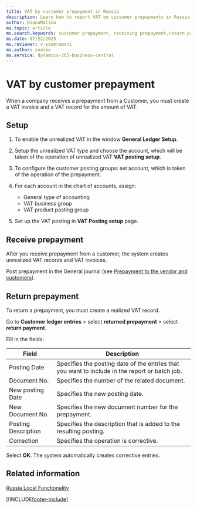 ```yaml
---
title: VAT by customer prepayment in Russia
description: Learn how to report VAT on customer prepayments in Russia, including setup and processing steps in Business Central.
author: DianaMalina
ms.topic: article
ms.search.keywords: customer prepayment, receiving prepayment,return prepayment, VAT prepayment, unrealized VAT, realized VAT, Russia
ms.date: 07/22/2025
ms.reviewer: v-soumramani
ms.author: soalex
ms.service: dynamics-365-business-central
---
```


# VAT by customer prepayment

When a company receives a prepayment from a Customer, you must create a VAT invoice and a VAT record for the amount of VAT.

## Setup

1. To enable the unrealized VAT in the window **General Ledger Setup**.
1. Setup the unrealized VAT type and choose the account, which will be taken of the operation of unrealized VAT **VAT posting setup**.
1. To configure the customer posting groups: set account, which is taken of the operation of the prepayment.
1. For each account in the chart of accounts, assign:

   - General type of accounting
   - VAT business group  
   - VAT product posting group  

1. Set up the VAT posting in **VAT Posting setup** page.

## Receive prepayment

After you receive prepayment from a customer, the system creates unrealized VAT records and VAT invoices.

Post prepayment in the General journal (see [Prepayment to the vendor and customers](Prepayments-Vendor-and-Customers.md)).

## Return prepayment

To return a prepayment, you must create a realized VAT record.

Go to **Customer ledger entries** > select **returned prepayment** > select **return payment**.

Fill in the fields:

| Field | Description |
|--|--|
| Posting Date | Specifies the posting date of the entries that you want to include in the report or batch job. |
| Document No. | Specifies the number of the related document. |
| New posting Date | Specifies the new posting date. |
| New Document No. | Specifies the new document number for the prepayment. |
| Posting Description | Specifies the description that is added to the resulting posting. |
| Correction | Specifies the operation is corrective. |

Select **OK**. The system automatically creates corrective entries.

## Related information

[Russia Local Functionality](russia-local-functionality.md)  

[!INCLUDE[footer-include](../../includes/footer-banner.md)]
